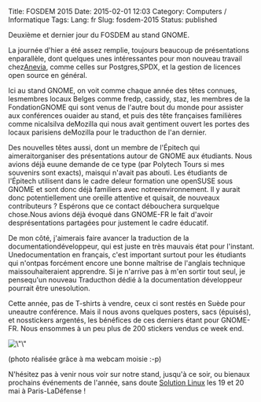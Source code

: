 Title: FOSDEM 2015
Date: 2015-02-01 12:03
Category: Computers / Informatique
Tags:
Lang: fr
Slug: fosdem-2015
Status: published

Deuxième et dernier jour du FOSDEM au stand GNOME.

La journée d'hier a été assez remplie, toujours beaucoup de présentations enparallèle, dont quelques unes intéressantes pour mon nouveau travail chez[Anevia](\%22http://www.anevia-group.com\%22), comme celles sur Postgres,SPDX, et la gestion de licences open source en général.

Ici au stand GNOME, on voit comme chaque année des têtes connues, lesmembres locaux Belges comme fredp, cassidy, staz, les membres de la FondationGNOME qui sont venus de l'autre bout du monde pour assister aux conférences ouaider au stand, et puis des tête françaises familières comme nicalsilva deMozilla qui nous avait gentiment ouvert les portes des locaux parisiens deMozilla pour le traducthon de l'an dernier.

Des nouvelles têtes aussi, dont un membre de l'Épitech qui aimeraitorganiser des présentations autour de GNOME aux étudiants. Nous avions déjà euune demande de ce type (par Polytech Tours si mes souvenirs sont exacts), maisqui n'avait pas abouti. Les étudiants de l'Épitech utilisent dans le cadre deleur formation une openSUSE sous GNOME et sont donc déjà familiers avec notreenvironnement. Il y aurait donc potentiellement une oreille attentive et quisait, de nouveaux contributeurs ? Espérons que ce contact débouchera surquelque chose.Nous avions déjà évoqué dans GNOME-FR le fait d'avoir desprésentations partagées pour justement le cadre éducatif.

De mon côté, j'aimerais faire avancer la traduction de la documentationdéveloppeur, qui est juste en très mauvais état pour l'instant. Unedocumentation en français, c'est important surtout pour les étudiants qui n'ontpas forcément encore une bonne maîtrise de l'anglais technique maissouhaiteraient apprendre. Si je n'arrive pas à m'en sortir tout seul, je pensequ'un nouveau Traducthon dédié à la documentation développeur pourrait être unesolution.

Cette année, pas de T-shirts à vendre, ceux ci sont restés en Suède pour uneautre conférence. Mais il nous avons quelques posters, sacs (épuisés), et nosstickers argentés, les bénéfices de ces derniers étant pour GNOME-FR. Nous ensommes à un peu plus de 200 stickers vendus ce week end.

![\\"\\"](\%22/public/fosdem/2015/.2015-02-01-120543_m.jpg\%22 "\"Nos")

(photo réalisée grâce à ma webcam moisie :-p)

N'hésitez pas à venir nous voir sur notre stand, jusqu'à ce soir, ou bienaux prochains événements de l'année, sans doute [Solution Linux](\%22http://www.solutionslinux.fr/\%22) les 19 et 20 mai à Paris-LaDéfense !
